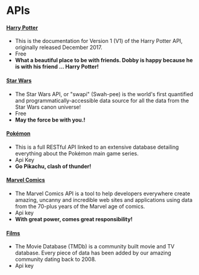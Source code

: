# APIs

#### [Harry Potter](https://www.potterapi.com/) 
* This is the documentation for Version 1 (V1) of the Harry Potter API, originally released December 2017.
* Free
*  **What a beautiful place to be with friends. Dobby is happy because he is with his friend ... Harry Potter!**

####  [Star Wars](https://swapi.co) 
* The Star Wars API, or "swapi" (Swah-pee) is the world's first quantified and programmatically-accessible data source for all the data from the Star Wars canon universe!
* Free
* **May the force be with you.!**


####  [Pokémon](https://pokeapi.co/) 
* This is a full RESTful API linked to an extensive database detailing everything about the Pokémon main game series.
* Api Key
* **Go Pikachu, clash of thunder!**


####  [Marvel Comics](https://developer.marvel.com/) 
* The Marvel Comics API is a tool to help developers everywhere create amazing, uncanny and incredible web sites and applications using data from the 70-plus years of the Marvel age of comics.
* Api key
* **With great power, comes great responsibility!**


####  [Films](https://www.themoviedb.org/documentation/api) 
* The Movie Database (TMDb) is a community built movie and TV database. Every piece of data has been added by our amazing community dating back to 2008.
* Api key


